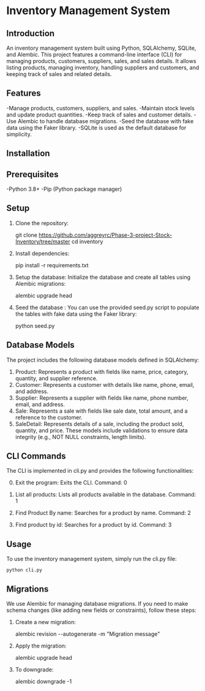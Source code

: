 # Inventory Management System

## Introduction

An inventory management system built using Python, SQLAlchemy, SQLite, and Alembic. This project features a command-line interface (CLI) for managing products, customers, suppliers, sales, and sales details. It allows listing products, managing inventory, handling suppliers and customers, and keeping track of sales and related details.

## Features

-Manage products, customers, suppliers, and sales.
-Maintain stock levels and update product quantities.
-Keep track of sales and customer details.
-Use Alembic to handle database migrations.
-Seed the database with fake data using the Faker library.
-SQLite is used as the default database for simplicity.

## Installation

## Prerequisites

-Python 3.8+
-Pip (Python package manager)

## Setup

1. Clone the repository:

    git clone <https://github.com/aggreyrc/Phase-3-project-Stock-Inventory/tree/master>
    cd inventory

2. Install dependencies:

    pip install -r requirements.txt

3. Setup the database: Initialize the database and create all tables using Alembic migrations:

    alembic upgrade head

4. Seed the database : You can use the provided seed.py script to populate the tables with fake data using the Faker library:

    python seed.py

## Database Models

The project includes the following database models defined in SQLAlchemy:

1. Product: Represents a product with fields like name, price, category, quantity, and supplier reference.
2. Customer: Represents a customer with details like name, phone, email, and address.
3. Supplier: Represents a supplier with fields like name, phone number, email, and address.
4. Sale: Represents a sale with fields like sale date, total amount, and a reference to the customer.
5. SaleDetail: Represents details of a sale, including the product sold, quantity, and price.
These models include validations to ensure data integrity (e.g., NOT NULL constraints, length limits).

## CLI Commands

The CLI is implemented in cli.py and provides the following functionalities:

0. Exit the program:
Exits the CLI.
Command: 0

1. List all products:
Lists all products available in the database.
Command: 1

2. Find Product By name:
Searches for a product by name.
Command: 2

3. Find product by id:
Searches for a product by id.
Command: 3

## Usage

To use the inventory management system, simply run the cli.py file:

    python cli.py

## Migrations

We use Alembic for managing database migrations. If you need to make schema changes (like adding new fields or constraints), follow these steps:

1. Create a new migration:

    alembic revision --autogenerate -m "Migration message"

2. Apply the migration:

    alembic upgrade head

3. To downgrade:

    alembic downgrade -1
